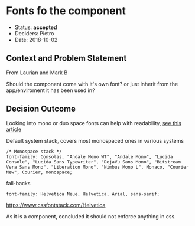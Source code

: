 # Fonts fo the component

* Status: **accepted** <!-- optional -->
* Deciders: Pietro <!-- optional -->
* Date: 2018-10-02 <!-- optional -->

<!-- Technical Story: [description | ticket/issue URL]  -->

## Context and Problem Statement

From Laurian and Mark B

<!-- [Describe the context and problem statement, e.g., in free form using two to three sentences. You may want to articulate the problem in form of a question.] -->

Should the component come with it's own font? or just inherit from the app/enviroment it has been used in?


<!--
## Decision Drivers

 * [driver 1, e.g., a force, facing concern, …] -->

<!-- 
## Considered Options

*  -->



## Decision Outcome


Looking into mono or duo space fonts can help with readability, [see this article](https://ia.net/topics/in-search-of-the-perfect-writing-font
)


Default system stack,  covers most monospaced ones in various systems
```
/* Monospace stack */
font-family: Consolas, "Andale Mono WT", "Andale Mono", "Lucida Console", "Lucida Sans Typewriter", "DejaVu Sans Mono", "Bitstream Vera Sans Mono", "Liberation Mono", "Nimbus Mono L", Monaco, "Courier New", Courier, monospace;
```

fall-backs
```
font-family: Helvetica Neue, Helvetica, Arial, sans-serif;
```

https://www.cssfontstack.com/Helvetica


As it is a component, concluded it should not enforce anything in css.



 <!-- because [justification. e.g., only option, which meets k.o. criterion decision driver | which resolves force force | … | comes out best (see below)]. -->


<!-- 
### Positive Consequences

* [e.g., improvement of quality attribute satisfaction, follow-up decisions required, …]
* …

### Negative consequences 

* [e.g., compromising quality attribute, follow-up decisions required, …]
* …

## Pros and Cons of the Options 

### [option 1]

[example | description | pointer to more information | …] 

* Good, because [argument a]
* Good, because [argument b]
* Bad, because [argument c]

### [option 2]

[example | description | pointer to more information | …]

* Good, because [argument a]
* Good, because [argument b]
* Bad, because [argument c]


### [option 3]

[example | description | pointer to more information | …] 

* Good, because [argument a]
* Good, because [argument b]
* Bad, because [argument c]


## Links 

* [Link type] [Link to ADR]  -->